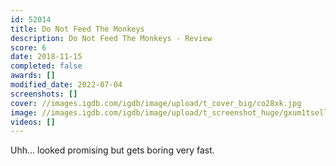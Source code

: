 ```yaml
---
id: 52014
title: Do Not Feed The Monkeys
description: Do Not Feed The Monkeys - Review
score: 6
date: 2018-11-15
completed: false
awards: []
modified_date: 2022-07-04
screenshots: []
cover: //images.igdb.com/igdb/image/upload/t_cover_big/co28xk.jpg
image: //images.igdb.com/igdb/image/upload/t_screenshot_huge/gxum1tsellrtsuxpnh3m.jpg
videos: []
---
```

Uhh... looked promising but gets boring very fast.